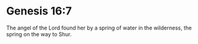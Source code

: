 # Genesis 16:7

The angel of the Lord found her by a spring of water in the wilderness, the spring on the way to Shur.
